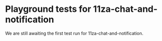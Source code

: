 # Playground tests for 11za-chat-and-notification
We are still awaiting the first test run for 11za-chat-and-notification.
